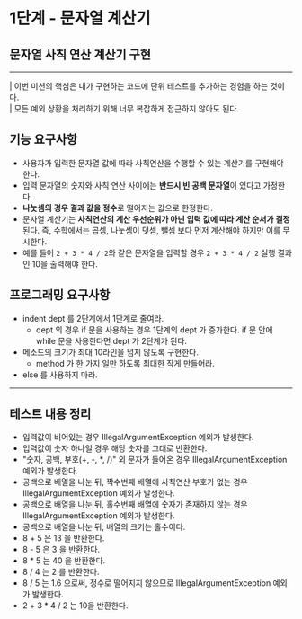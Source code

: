 # 1단계 - 문자열 계산기
## 문자열 사칙 연산 계산기 구현
* * *
| 이번 미션의 핵심은 내가 구현하는 코드에 단위 테스트를 추가하는 경험을 하는 것이다.  
| 모든 예외 상황을 처리하기 위해 너무 복잡하게 접근하지 않아도 된다.

## 기능 요구사항
- 사용자가 입력한 문자열 값에 따라 사칙연산을 수행할 수 있는 계산기를 구현해야 한다.
- 입력 문자열의 숫자와 사칙 연산 사이에는 **반드시 빈 공백 문자열**이 있다고 가정한다.
- **나눗셈의 경우 결과 값을 정수**로 떨어지는 값으로 한정한다.
- 문자열 계산기는 **사칙연산의 계산 우선순위가 아닌 입력 값에 따라 계산 순서가 결정**된다. 즉, 수학에서는 곱셈, 나눗셈이 덧셈, 뺄셈 보다 먼저 계산해야 하지만 이를 무시한다.
- 예를 들어 <code>2 + 3 * 4 / 2</code>와 같은 문자열을 입력할 경우 <code>2 + 3 * 4 / 2</code> 실행 결과인 10을 출력해야 한다.

## 프로그래밍 요구사항
- indent dept 를 2단계에서 1단계로 줄여라.
  - dept 의 경우 if 문을 사용하는 경우 1단계의 dept 가 증가한다. if 문 안에 while 문을 사용한다면 dept 가 2단계가 된다.
- 메소드의 크기가 최대 10라인을 넘지 않도록 구현한다.
  - method 가 한 가지 일만 하도록 최대한 작게 만들어라.
- else 를 사용하지 마라.

* * *
## 테스트 내용 정리
- 입력값이 비어있는 경우 IllegalArgumentException 예외가 발생한다.
- 입력값이 숫자 하나일 경우 해당 숫자를 그대로 반환한다.
- "숫자, 공백, 부호(+, -, *, /)" 외 문자가 들어온 경우 IllegalArgumentException 예외가 발생한다. 
- 공백으로 배열을 나눈 뒤, 짝수번째 배열에 사칙연산 부호가 없는 경우 IllegalArgumentException 예외가 발생한다.
- 공백으로 배열을 나눈 뒤, 홀수번째 배열에 숫자가 존재하지 않는 경우 IllegalArgumentException 예외가 발생한다.
- 공백으로 배열을 나눈 뒤, 배열의 크기는 홀수이다.
- 8 + 5 은 13 을 반환한다.
- 8 - 5 은 3 을 반환한다.
- 8 * 5 는 40 을 반환한다.
- 8 / 4 는 2 를 반환한다.
- 8 / 5 는 1.6 으로써, 정수로 떨어지지 않으므로 IllegalArgumentException 예외가 발생한다.
- 2 + 3 * 4 / 2 는 10을 반환한다.